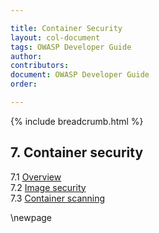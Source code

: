 ```yaml
---

title: Container Security
layout: col-document
tags: OWASP Developer Guide
author:
contributors:
document: OWASP Developer Guide
order:

---
```


{% include breadcrumb.html %}
## 7. Container security
7.1 [Overview](#container-security-overview)  
7.2 [Image security](#image-security)  
7.3 [Container scanning](#container-scanning)  

\newpage
